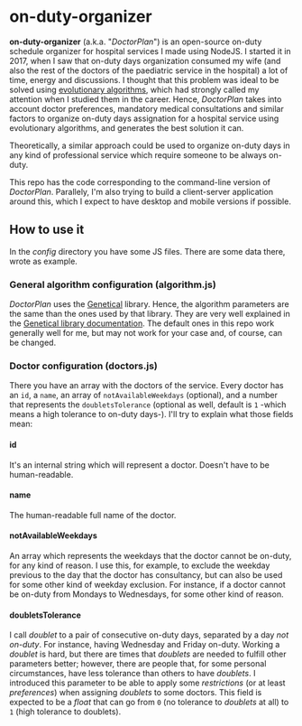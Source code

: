 # on-duty-organizer
**on-duty-organizer** (a.k.a. "_DoctorPlan_") is an open-source on-duty schedule organizer for hospital services I made using NodeJS. I started it in 2017, when I saw that on-duty days organization consumed my wife (and also the rest of the doctors of the paediatric service in the hospital) a lot of time, energy and discussions. I thought that this problem was ideal to be solved using [evolutionary algorithms](https://en.wikipedia.org/wiki/Evolutionary_algorithm), which had strongly called my attention when I studied them in the career. Hence, _DoctorPlan_ takes into account doctor preferences, mandatory medical consultations and similar factors to organize on-duty days assignation for a hospital service using evolutionary algorithms, and generates the best solution it can.

Theoretically, a similar approach could be used to organize on-duty days in any kind of professional service which require someone to be always on-duty.

This repo has the code corresponding to the command-line version of _DoctorPlan_. Parallely, I'm also trying to build a client-server application around this, which I expect to have desktop and mobile versions if possible.

## How to use it
In the *config* directory you have some JS files. There are some data there, wrote as example.

### General algorithm configuration (algorithm.js)
_DoctorPlan_ uses the [Genetical](https://github.com/rubenjgarcia/genetical) library. Hence, the algorithm parameters are the same than the ones used by that library. They are very well explained in the [Genetical library documentation](https://github.com/rubenjgarcia/genetical#usage). The default ones in this repo work generally well for me, but may not work for your case and, of course, can be changed.

### Doctor configuration (doctors.js)
There you have an array with the doctors of the service. Every doctor has an `id`, a `name`, an array of `notAvailableWeekdays` (optional), and a number that represents the `doubletsTolerance` (optional as well, default is `1` -which means a high tolerance to on-duty days-). I'll try to explain what those fields mean:

#### id
It's an internal string which will represent a doctor. Doesn't have to be human-readable.

#### name
The human-readable full name of the doctor.

#### notAvailableWeekdays
An array which represents the weekdays that the doctor cannot be on-duty, for any kind of reason. I use this, for example, to exclude the weekday previous to the day that the doctor has consultancy, but can also be used for some other kind of weekday exclusion. For instance, if a doctor cannot be on-duty from Mondays to Wednesdays, for some other kind of reason.

#### doubletsTolerance
I call _doublet_ to a pair of consecutive on-duty days, separated by a day _not on-duty_. For instance, having Wednesday and Friday on-duty. Working a _doublet_ is hard, but there are times that _doublets_ are needed to fulfill other parameters better; however, there are people that, for some personal circumstances, have less tolerance than others to have _doublets_. I introduced this parameter to be able to apply some _restrictions_ (or at least _preferences_) when assigning _doublets_ to some doctors. This field is expected to be a _float_ that can go from `0` (no tolerance to _doublets_ at all) to `1` (high tolerance to doublets).
